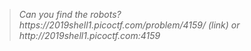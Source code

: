 <blockquote><i>Can you find the robots? https://2019shell1.picoctf.com/problem/4159/ (link) or http://2019shell1.picoctf.com:4159</i></blockquote>